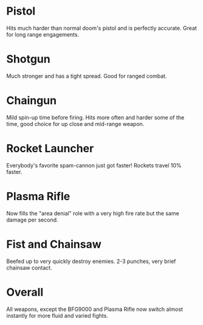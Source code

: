 # Pistol
Hits much harder than normal doom's pistol and is perfectly accurate. Great for long range engagements.
# Shotgun
Much stronger and has a tight spread. Good for ranged combat.
# Chaingun
Mild spin-up time before firing. Hits more often and harder some of the time, good choice for up close and mid-range weapon.
# Rocket Launcher
Everybody's favorite spam-cannon just got faster! Rockets travel 10% faster.
# Plasma Rifle
Now fills the "area denial" role with a very high fire rate but the same damage per second.

# Fist and Chainsaw
Beefed up to very quickly destroy enemies. 2-3 punches, very brief chainsaw contact.

# Overall
All weapons, except the BFG9000 and Plasma Rifle now switch almost instantly for more fluid and varied fights.

